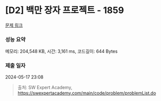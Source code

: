 # [D2] 백만 장자 프로젝트 - 1859 

[문제 링크](https://swexpertacademy.com/main/code/problem/problemDetail.do?contestProbId=AV5LrsUaDxcDFAXc) 

### 성능 요약

메모리: 204,548 KB, 시간: 3,161 ms, 코드길이: 644 Bytes

### 제출 일자

2024-05-17 23:08



> 출처: SW Expert Academy, https://swexpertacademy.com/main/code/problem/problemList.do